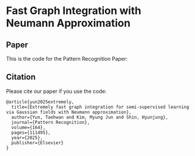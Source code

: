 # Fast Graph Integration with Neumann Approximation
## Paper
This is the code for the Pattern Recognition Paper: 

## Citation
Please cite our paper if you use the code:  
```
@article{yun2025extremely,
  title={Extremely fast graph integration for semi-supervised learning via Gaussian fields with Neumann approximation},
  author={Yun, Taehwan and Kim, Myung Jun and Shin, Hyunjung},
  journal={Pattern Recognition},
  volume={164},
  pages={111495},
  year={2025},
  publisher={Elsevier}
}
```
